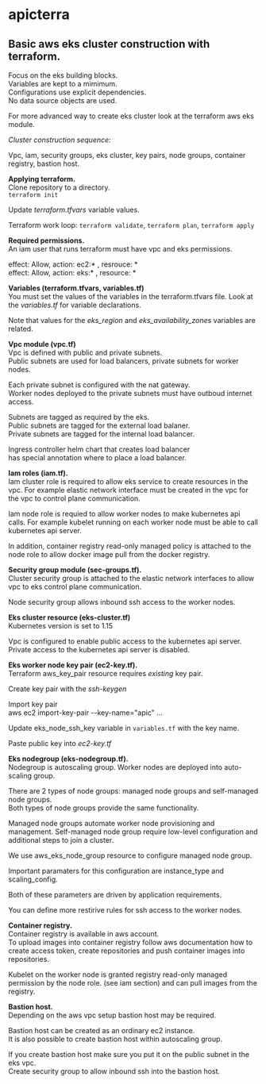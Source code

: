 # apicterra

## Basic aws eks cluster construction with terraform.  
Focus on the eks building blocks.  
Variables are kept to a mimimum.  
Configurations use explicit dependencies.  
No data source objects are used.  

For more advanced way to create eks cluster look at the terraform aws eks module.  

*Cluster construction sequence:*  

Vpc, iam, security groups, eks cluster, key pairs, node groups, container registry, bastion host.  

**Applying terraform.**  
Clone repository to a directory.  
`terraform init`  

Update *terraform.tfvars* variable values.  

Terraform work loop: `terraform validate`, `terraform plan`, `terraform apply`  

**Required permissions.**  
An iam user that runs terraform must have vpc and eks permissions.  

effect: Allow, action: ec2:* , resrouce: *  
effect: Allow, action: eks:* , resource: *  

**Variables (terraform.tfvars, variables.tf)**  
You must set the values of the variables in the terraform.tfvars file.
Look at the *variables.tf* for variable declarations.  

Note that values for the *eks_region* and *eks_availability_zones* variables are related.  

**Vpc module (vpc.tf)**  
Vpc is defined with public and private subnets.  
Public subnets are used for load balancers, private subnets for worker nodes.  

Each private subnet is configured with the nat gateway.  
Worker nodes deployed to the private subnets must have outboud internet access.  

Subnets are tagged as required by the eks.  
Public subnets are tagged for the external load balaner.  
Private subnets are tagged for the internal load balancer.  

Ingress controller helm chart that creates load balancer  
has special annotation where to place a load balancer.

**Iam roles (iam.tf).**  
Iam cluster role is required to allow eks service to create resources in the vpc.
For example elastic network interface must be created in the vpc for the vpc to control plane communication.  

Iam node role is requied to allow worker nodes to make kubernetes api calls.
For example kubelet running on each worker node must be able to call kubernetes api server.  

In addition, container registry read-only managed policy is attached to the node role to allow docker image pull from the docker registry.  

**Security group module (sec-groups.tf).**  
Cluster security group is attached to the elastic network interfaces to allow vpc to eks control plane communication.  

Node security group allows inbound ssh access to the worker nodes.  

**Eks cluster resource (eks-cluster.tf)**  
Kubernetes version is set to 1.15  

Vpc is configured to enable public access to the kubernetes api server.  
Private access to the kubernetes api server is disabled.  

**Eks worker node key pair (ec2-key.tf).**  
Terraform aws_key_pair resource requires *existing* key pair.  

Create key pair with the *ssh-keygen*  

Import key pair  
aws ec2 import-key-pair --key-name="apic" ...  

Update eks_node_ssh_key variable in `variables.tf` with the key name.  

Paste public key into *ec2-key.tf*  

**Eks nodegroup (eks-nodegroup.tf).**  
Nodegroup is autoscaling group. Worker nodes are deployed into auto-scaling group.  

There are 2 types of node groups: managed node groups and self-managed node groups.  
Both types of node groups provide the same functionality.  

Managed node groups automate worker node provisioning and management. Self-managed node group require low-level configuration and additional steps to join a cluster.  

We use aws_eks_node_group resource to configure managed node group.  

Important paramaters for this configuration are instance_type and scaling_config.  

Both of these parameters are driven by application requirements.  

You can define more restirive rules for ssh access to the worker nodes.  

**Container registry.**  
Container registry is available in aws account.  
To upload images into container registry follow aws documentation how to create access token, create repositories and push container images into repositories.  

Kubelet on the worker node is granted registry read-only managed permission by the node role. (see iam section) and can pull images from the registry.  

**Bastion host.**  
Depending on the aws vpc setup bastion host may be required.  

Bastion host can be created as an ordinary ec2 instance.  
It is also possible to create bastion host within autoscaling group.  

If you create bastion host make sure you put it on the public subnet in the eks vpc.  
Create security group to allow inbound ssh into the bastion host.  
